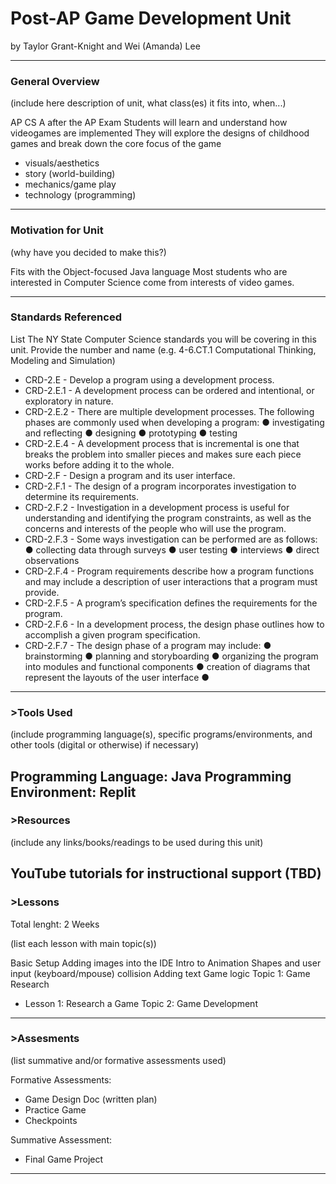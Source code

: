 # Post-AP Game Development Unit
by Taylor Grant-Knight and Wei (Amanda) Lee

-----

### General Overview
(include here description of unit, what class(es) it fits into, when...)

AP CS A after the AP Exam
Students will learn and understand how videogames are implemented 
They will explore the designs of childhood games and break down the core focus of the game
- visuals/aesthetics
- story (world-building)
- mechanics/game play
- technology (programming)
---

### Motivation for Unit
(why have you decided to make this?)

Fits with the Object-focused Java language
Most students who are interested in Computer Science come from interests of video games.

---

### Standards Referenced
List The NY State Computer Science standards you will be covering in this unit. Provide the number and name (e.g. 4-6.CT.1 Computational Thinking, Modeling and Simulation) 
- CRD-2.E - Develop a program using a development process.
- CRD-2.E.1 - A development process can be ordered and intentional, or exploratory in nature.
- CRD-2.E.2 - There are multiple development processes. The following phases are commonly used when developing a program: ● investigating and reflecting ● designing ● prototyping ● testing
- CRD-2.E.4 - A development process that is incremental is one that breaks the problem into smaller pieces and makes sure each piece works before adding it to the whole.
- CRD-2.F - Design a program and its user interface.
- CRD-2.F.1 - The design of a program incorporates investigation to determine its requirements.
- CRD-2.F.2 - Investigation in a development process is useful for understanding and identifying the program constraints, as well as the concerns and interests of the people who will use the program.
- CRD-2.F.3 - Some ways investigation can be performed are as follows: ●        collecting data through surveys ●        user testing ●        interviews ●        direct observations
- CRD-2.F.4 - Program requirements describe how a program functions and may include a description of user interactions that a program must provide.
- CRD-2.F.5 - A program’s specification defines the requirements for the program.
- CRD-2.F.6 - In a development process, the design phase outlines how to accomplish a given program specification.
- CRD-2.F.7 - The design phase of a program may include: ●        brainstorming ●        planning and storyboarding ●        organizing the program into modules and functional components ●        creation of diagrams that represent the layouts of the user interface ●
---

### >Tools Used
(include programming language(s), specific programs/environments, and other tools (digital or otherwise) if necessary)

Programming Language: Java
Programming Environment: Replit
---

### >Resources
(include any links/books/readings to be used during this unit)

YouTube tutorials for instructional support (TBD)
---

### >Lessons
Total lenght: 2 Weeks

(list each lesson with main topic(s))

Basic Setup
Adding images into the IDE
Intro to Animation
Shapes and user input (keyboard/mpouse)
collision 
Adding text
Game logic
Topic 1: Game Research
- Lesson 1: Research a Game
Topic 2: Game Development

---

### >Assesments
(list summative and/or formative assessments used)

Formative Assessments:
- Game Design Doc (written plan)
- Practice Game
- Checkpoints 

Summative Assessment:
- Final Game Project
---

